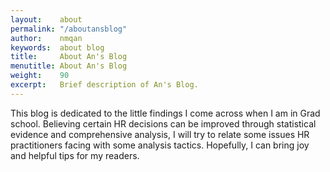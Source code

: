 ```yaml
---
layout:    about
permalink: "/aboutansblog"
author:    nmqan
keywords:  about blog
title:     About An's Blog
menutitle: About An's Blog
weight:    90
excerpt:   Brief description of An's Blog.
--- 
```


This blog is dedicated to the little findings I come across when I am in Grad school. Believing certain HR decisions can be improved through statistical evidence and comprehensive analysis, I will try to relate some issues HR practitioners facing with some analysis tactics. Hopefully, I can bring joy and helpful tips for my readers.
